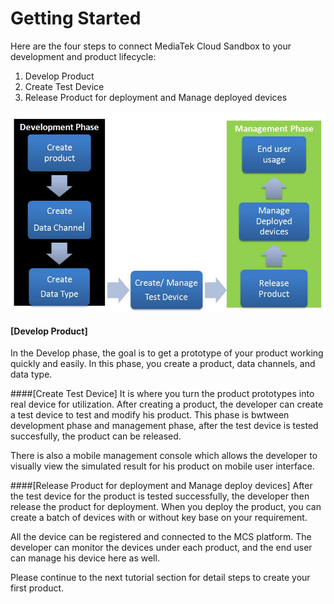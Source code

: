 # Getting Started


Here are the four steps to connect MediaTek Cloud Sandbox to your development and product lifecycle:

1. Develop Product
2. Create Test Device
3. Release Product for deployment and Manage deployed devices


![](https://raw.githubusercontent.com/Mediatek-Cloud/MCS/master/graphics/getting-started-flow.JPG)

#### [Develop Product]
In the Develop phase, the goal is to get a prototype of your product working quickly and easily. In this phase, you create a product, data channels, and data type.


####[Create Test Device]
It is where you turn the product prototypes into real device for utilization. After creating a product, the developer can create a test device to test and modify his product. This phase is bwtween development phase and management phase, after the test device is tested succesfully, the product can be released.

There is also a mobile management console which allows the developer to visually view the simulated result for his product on mobile user interface.

####[Release Product for deployment and Manage deploy devices]
After the test device for the product is tested successfully, the developer then release the product for deployment. When you deploy the product, you can create a batch of devices with or without key base on your requirement.

All the device can be registered and connected to the MCS platform. The developer can monitor the devices under each product, and the end  user can manage his device here as well.



Please continue to the next tutorial section for detail steps to create your first product.


